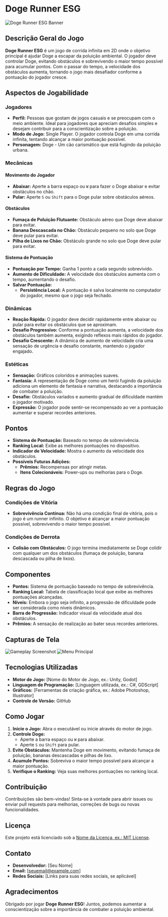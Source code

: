 # Doge Runner ESG

![Doge Runner ESG Banner](path/to/banner-image.png)

## Descrição Geral do Jogo

**Doge Runner ESG** é um jogo de corrida infinita em 2D onde o objetivo principal é ajudar Doge a escapar da poluição ambiental. O jogador deve controlar Doge, evitando obstáculos e sobrevivendo o maior tempo possível para acumular pontos. Com o passar do tempo, a velocidade dos obstáculos aumenta, tornando o jogo mais desafiador conforme a pontuação do jogador cresce.

## Aspectos de Jogabilidade

### Jogadores

- **Perfil:** Pessoas que gostam de jogos casuais e se preocupam com o meio ambiente. Ideal para jogadores que apreciam desafios simples e desejam contribuir para a conscientização sobre a poluição.
- **Modo de Jogo:** Single Player. O jogador controla Doge em uma corrida infinita, tentando alcançar a maior pontuação possível.
- **Personagem:** Doge - Um cão carismático que está fugindo da poluição urbana.

### Mecânicas

#### Movimento do Jogador

- **Abaixar:** Aperte a barra espaço ou `W` para fazer o Doge abaixar e evitar obstáculos no chão.
- **Pular:** Aperte `S` ou `Shift` para o Doge pular sobre obstáculos aéreos.

#### Obstáculos

- **Fumaça de Poluição Flutuante:** Obstáculo aéreo que Doge deve abaixar para evitar.
- **Banana Descascada no Chão:** Obstáculo pequeno no solo que Doge deve pular para evitar.
- **Pilha de Lixos no Chão:** Obstáculo grande no solo que Doge deve pular para evitar.

#### Sistema de Pontuação

- **Pontuação por Tempo:** Ganha 1 ponto a cada segundo sobrevivido.
- **Aumento de Dificuldade:** A velocidade dos obstáculos aumenta com o tempo, aumentando o desafio.
- **Salvar Pontuação:**
  - **Persistência Local:** A pontuação é salva localmente no computador do jogador, mesmo que o jogo seja fechado.

### Dinâmicas

- **Reação Rápida:** O jogador deve decidir rapidamente entre abaixar ou pular para evitar os obstáculos que se aproximam.
- **Desafio Progressivo:** Conforme a pontuação aumenta, a velocidade dos obstáculos também aumenta, exigindo reflexos mais rápidos do jogador.
- **Desafio Crescente:** A dinâmica de aumento de velocidade cria uma sensação de urgência e desafio constante, mantendo o jogador engajado.

### Estéticas

- **Sensação:** Gráficos coloridos e animações suaves.
- **Fantasia:** A representação de Doge como um herói fugindo da poluição adiciona um elemento de fantasia e narrativa, destacando a importância de combater a poluição.
- **Desafio:** Obstáculos variados e aumento gradual de dificuldade mantém o jogador motivado.
- **Expressão:** O jogador pode sentir-se recompensado ao ver a pontuação aumentar e superar recordes anteriores.

## Pontos

- **Sistema de Pontuação:** Baseado no tempo de sobrevivência.
- **Ranking Local:** Exibe as melhores pontuações no dispositivo.
- **Indicador de Velocidade:** Mostra o aumento da velocidade dos obstáculos.
- **Possíveis Futuras Adições:**
  - **Prêmios:** Recompensas por atingir metas.
  - **Itens Colecionáveis:** Power-ups ou melhorias para o Doge.

## Regras do Jogo

### Condições de Vitória

- **Sobrevivência Contínua:** Não há uma condição final de vitória, pois o jogo é um runner infinito. O objetivo é alcançar a maior pontuação possível, sobrevivendo o maior tempo possível.

### Condições de Derrota

- **Colisão com Obstáculos:** O jogo termina imediatamente se Doge colidir com qualquer um dos obstáculos (fumaça de poluição, banana descascada ou pilha de lixos).

## Componentes

- **Pontos:** Sistema de pontuação baseado no tempo de sobrevivência.
- **Ranking Local:** Tabela de classificação local que exibe as melhores pontuações alcançadas.
- **Níveis:** Embora o jogo seja infinito, a progressão de dificuldade pode ser considerada como níveis dinâmicos.
- **Barra de Progressão:** Indicador visual da velocidade atual dos obstáculos.
- **Prêmios:** A sensação de realização ao bater seus recordes anteriores.

## Capturas de Tela

![Gameplay Screenshot](path/to/screenshot1.png)
![Menu Principal](path/to/screenshot2.png)

## Tecnologias Utilizadas

- **Motor de Jogo:** [Nome do Motor de Jogo, ex.: Unity, Godot]
- **Linguagem de Programação:** [Linguagem utilizada, ex.: C#, GDScript]
- **Gráficos:** [Ferramentas de criação gráfica, ex.: Adobe Photoshop, Illustrator]
- **Controle de Versão:** GitHub

## Como Jogar

1. **Inicie o Jogo:** Abra o executável ou inicie através do motor de jogo.
2. **Controle Doge:**
   - Aperte a barra espaço ou `W` para abaixar.
   - Aperte `S` ou `Shift` para pular.
3. **Evite Obstáculos:** Mantenha Doge em movimento, evitando fumaça de poluição, bananas descascadas e pilhas de lixo.
4. **Acumule Pontos:** Sobreviva o maior tempo possível para alcançar a maior pontuação.
5. **Verifique o Ranking:** Veja suas melhores pontuações no ranking local.

## Contribuição

Contribuições são bem-vindas! Sinta-se à vontade para abrir issues ou enviar pull requests para melhorias, correções de bugs ou novas funcionalidades.

## Licença

Este projeto está licenciado sob a [Nome da Licença, ex.: MIT License](LICENSE).

## Contato

- **Desenvolvedor:** [Seu Nome]
- **Email:** [seuemail@example.com]
- **Redes Sociais:** [Links para suas redes sociais, se aplicável]

## Agradecimentos

Obrigado por jogar **Doge Runner ESG**! Juntos, podemos aumentar a conscientização sobre a importância de combater a poluição ambiental.

